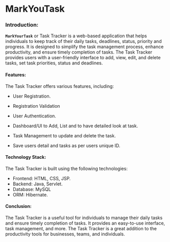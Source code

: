 # MarkYouTask

### Introduction:
**`MarkYourTask`** or Task Tracker is a web-based application that helps individuals to keep track of their daily tasks, deadlines, status, priority and progress. It is designed to simplify the task management process, enhance productivity, and ensure timely completion of tasks. The Task Tracker provides users with a user-friendly interface to add, view, edit, and delete tasks, set task priorities, status and deadlines.

#### Features:
The Task Tracker offers various features, including:

- User Registration.

- Registration Validation

- User Authentication.

- Dashboard/UI to Add, List and to have detailed look at task.

- Task Management to update and delete the task.

- Save users detail and tasks as per users unique ID.

#### Technology Stack:

The Task Tracker is built using the following technologies:

- Frontend: HTML, CSS, JSP.
- Backend: Java, Servlet.
- Database: MySQL
- ORM: Hibernate.


#### Conclusion:

The Task Tracker is a useful tool for individuals to manage their daily tasks and ensure timely completion of tasks. It provides an easy-to-use interface, task management, and more. The Task Tracker is a great addition to the productivity tools for businesses, teams, and individuals.



